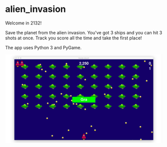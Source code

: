 # alien_invasion

Welcome in 2132!

Save the planet from the alien invasion. You've got 3 ships and you can hit 3 shots at once. Track you score all the time and take the first place!

The app uses Python 3 and PyGame.

![Alien Invasion](https://github.com/FranQyy/alien_invasion/blob/master/alien_invasion_photo.png)
